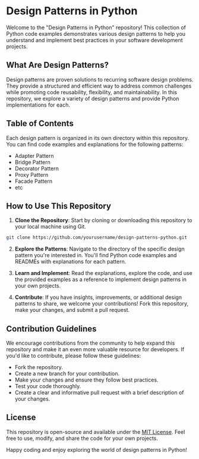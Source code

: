 # Design Patterns in Python

Welcome to the "Design Patterns in Python" repository! This collection of Python code examples demonstrates various design patterns to help you understand and implement best practices in your software development projects.

## What Are Design Patterns?

Design patterns are proven solutions to recurring software design problems. They provide a structured and efficient way to address common challenges while promoting code reusability, flexibility, and maintainability. In this repository, we explore a variety of design patterns and provide Python implementations for each.

## Table of Contents

Each design pattern is organized in its own directory within this repository. You can find code examples and explanations for the following patterns:

- Adapter Pattern
- Bridge Pattern
- Decorator Pattern
- Proxy Pattern
- Facade Pattern
- etc

## How to Use This Repository

1. **Clone the Repository**: Start by cloning or downloading this repository to your local machine using Git.

```bash
git clone https://github.com/yourusername/design-patterns-python.git
```

2. **Explore the Patterns**: Navigate to the directory of the specific design pattern you're interested in. You'll find Python code examples and READMEs with explanations for each pattern.

3. **Learn and Implement**: Read the explanations, explore the code, and use the provided examples as a reference to implement design patterns in your own projects.

4. **Contribute**: If you have insights, improvements, or additional design patterns to share, we welcome your contributions! Fork this repository, make your changes, and submit a pull request.

## Contribution Guidelines

We encourage contributions from the community to help expand this repository and make it an even more valuable resource for developers. If you'd like to contribute, please follow these guidelines:

- Fork the repository.
- Create a new branch for your contribution.
- Make your changes and ensure they follow best practices.
- Test your code thoroughly.
- Create a clear and informative pull request with a brief description of your changes.

## License

This repository is open-source and available under the [MIT License](LICENSE). Feel free to use, modify, and share the code for your own projects.

Happy coding and enjoy exploring the world of design patterns in Python!
